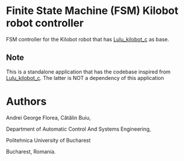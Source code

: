 # Finite State Machine (FSM) Kilobot robot controller

FSM controller for the Kilobot robot that has [Lulu_kilobot_c](https://github.com/andrei91ro/lulu_kilobot_c) as base.

## Note
This is a standalone application that has the codebase inspired from [Lulu_kilobot_c](https://github.com/andrei91ro/lulu_kilobot_c).
The latter is NOT a dependency of this application

# Authors
Andrei George Florea, Cătălin Buiu,

Department of Automatic Control And Systems Engineering,

Politehnica University of Bucharest

Bucharest, Romania.
